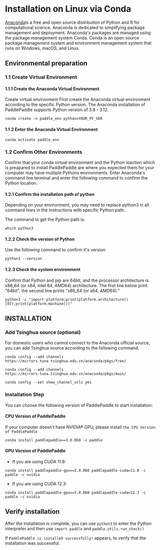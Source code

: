 # Installation on Linux via Conda

[Anaconda](https://www.anaconda.com/)is a free and open source distribution of Python and R for computational science. Anaconda is dedicated to simplifying package management and deployment. Anaconda's packages are managed using the package management system Conda. Conda is an open source package management system and environment management system that runs on Windows, macOS, and Linux.


## Environmental preparation

### 1.1 Create Virtual Environment

#### 1.1.1 Create the Anaconda Virtual Environment

Create virtual environment First create the Anaconda virtual environment according to the specific Python version. The Anaconda installation of PaddlePaddle supports Python version of 3.8 - 3.12.

```
conda create -n paddle_env python=YOUR_PY_VER
```



#### 1.1.2 Enter the Anaconda Virtual Environment

```
conda activate paddle_env
```



### 1.2 Confirm Other Environments

Confirm that your conda virtual environment and the Python loaction which is preapared to install PaddlePaddle are where you expected them for your computer may have multiple Pythons environments. Enter Anaconda's command line terminal and enter the following command to confirm the Python location.

#### 1.2.1 Confirm the installation path of python

Depending on your environment, you may need to replace python3 in all command lines in the instructions with specific Python path.

The command to get the Python path is:

```
which python3
```



#### 1.2.2 Check the version of Python


Use the following command to confirm it's version

```
python3 --version
```



#### 1.2.3 Check the system environment

Confirm that Python and pip are 64bit, and the processor architecture is x86_64 (or x64, Intel 64, AMD64) architecture. The first line below print "64bit", the second line prints "x86_64 (or x64, AMD64)."


```
python3 -c "import platform;print(platform.architecture()[0]);print(platform.machine())"
```





## INSTALLATION

### Add Tsinghua source (optional)

For domestic users who cannot connect to the Anaconda official source, you can add Tsinghua source according to the following command.


```
conda config --add channels https://mirrors.tuna.tsinghua.edu.cn/anaconda/pkgs/free/
```
```
conda config --add channels https://mirrors.tuna.tsinghua.edu.cn/anaconda/pkgs/main/
```
```
conda config --set show_channel_urls yes
```


### Installation Step

You can choose the following version of PaddlePaddle to start installation:



#### CPU Version of PaddlePaddle


If your computer doesn't have NVIDIA® GPU, please install `the CPU Version of PaddlePaddle`

```
conda install paddlepaddle==3.0.0b0 -c paddle
```


#### GPU Version of PaddlePaddle


*  If you are using CUDA 11.8:

  ```
  conda install paddlepaddle-gpu==3.0.0b0 paddlepaddle-cuda=11.8 -c paddle -c nvidia
  ```

*  If you are using CUDA 12.3:

  ```
  conda install paddlepaddle-gpu==3.0.0b0 paddlepaddle-cuda=12.3 -c paddle -c nvidia
  ```


## Verify installation

After the installation is complete, you can use `python3` to enter the Python interpreter and then use `import paddle` and `paddle.utils.run_check()`

If `PaddlePaddle is installed successfully!` appears, to verify that the installation was successful.
